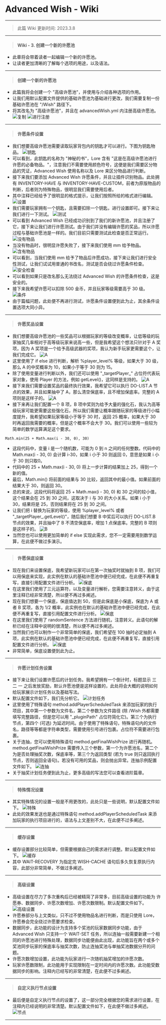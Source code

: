 # Advanced Wish - Wiki
---
> 此篇 Wiki 更新时间: 2023.3.8
---
> #### Wiki - 3. 创建一个新的许愿池
- 此章将会带着读者一起编辑一个新的许愿池。
- 让读者更加清晰的了解每个选项的用途，以及语法。
---
> #### 创建一个新的许愿池
- 此篇我将会创建一个 "高级许愿池"，并使用与介绍各种选项的作用。
- 让我们用默认配置文件提供的基础许愿池为基础进行更改，我们需要复制一份基础许愿池在 "/Wish" 路径下。
- 将其改名为 "高级许愿池"，并且在 advancedWish.yml 内注册高级许愿池。
![复制](https://foruda.gitee.com/images/1678190393623329034/a4fe2ad2_11889415.png "Screenshot 2023-03-07 195931.png")
![进行注册](https://foruda.gitee.com/images/1678190438649764149/fafa22e9_11889415.png "Screenshot 2023-03-07 200030.png")
---
> #### 许愿条件设置
- 我们想要高级许愿池需要读取玩家背包内的钥匙才可以进行。下图为钥匙物品。
![钥匙](https://foruda.gitee.com/images/1678190702340796377/05168508_11889415.png "Screenshot 2023-03-07 200457.png")
- 可以看到，此钥匙的名称为 "神秘的书"，Lore 含有 "这是在高级许愿池进行许愿的必备物品。"，注意我们不需要使用颜色符号，这便是我们需要区分物品的凭证，Advanced Wish 使用名称以及 Lore 来区分物品进行判断。
- 接下来我们要添加 Advanced Wish 许愿条件，并且让插件识别物品。此处拥有 INVENTORY-HAVE 与 INVENTORY-HAVE-CUSTOM，前者为原版物品的判断，后者则为特殊物品，很明显我们需要使用后者。
- 其中注释已经给予了很明显的格式提示，让我们按照所给的格式进行编辑。
![设置](https://foruda.gitee.com/images/1678190890765542130/c86a96ee_11889415.png "Screenshot 2023-03-07 200804.png")
- 我们需要玩家拥有一个钥匙，且需要扣除一个钥匙，进行设置即可。接下来让我们进行一下测试。
![测试](https://foruda.gitee.com/images/1678190963772821615/a95748c6_11889415.png "Screenshot 2023-03-07 200915.png")
- 可以看到 Advanced Wish 已经成功识别到了我们的新许愿池，并且注册了它，接下来让我们进行许愿测试。由于我们并没有编辑许愿的奖品，所以许愿过程与基础许愿池是一样的。我们目前只需要测试此检查是否正常运行。
![没有物品](https://foruda.gitee.com/images/1678191122686746203/2da319c7_11889415.png "Screenshot 2023-03-07 201132.png")
- 当没有物品时，很明显许愿失败了，接下来我们使用 mm 给予物品。
![含有物品](https://foruda.gitee.com/images/1678191151383449454/c34b7731_11889415.png "Screenshot 2023-03-07 201151.png")
- 可以看到，当我们使用 mm 给予了物品后许愿成功，接下来让我们进行安全性测试，让我们试试用普通的书改名，测试是否会绕过许愿条件检查。
![安全检查](https://foruda.gitee.com/images/1678191283695959957/5f5541f8_11889415.png "Screenshot 2023-03-07 201433.png")
- 可以看到如果只是改名那么无法绕过 Advanced Wish 的许愿条件检查，这是安全的。
- 接下来我希望许愿可以扣除 500 金币，并且玩家等级需要高于 30 级。
![条件](https://foruda.gitee.com/images/1678191493276142655/0ad2e209_11889415.png "Screenshot 2023-03-07 201806.png")
- 由于篇幅问题，此处便不再进行测试，许愿条件设置便到此为止，其余条件设置选项大同小异。
---
> #### 许愿奖品设置
- 我们想要高级许愿池的一些奖品可以根据玩家的等级改变概率，让低等级的玩家抽奖几率相对于高等级玩家来说高一些，但是我希望这个想法只针对于 A 奖项，因为 A 奖项是一个给予高级武器的奖项，我认为新手玩家更需要这个，让我们完成它。
![A](https://foruda.gitee.com/images/1678192746231190065/1d98b766_11889415.png "Screenshot 2023-03-07 203846.png")
- 这里使用了 if else 进行判断，解析 %player_level% 等级，如果大于 30 级，那么 A 的中奖概率为 10，如果小于等于 30 则为 15。
- 除了使用变量进行判断以外，我们还可以使用 "\_targetPlayer_" 占位符代表玩家对象，使用 Player 的方法，例如 getLevel()，这同样是支持的。
![A](https://foruda.gitee.com/images/1678192768868586056/31a647de_11889415.png "Screenshot 2023-03-07 203829.png")
- 接下来我们需要设置奖品的最终执行效果，我希望它可以执行 DO-LIST.A 节点的效果，并且如果抽中了 A，那么清空保底率，且不增加保底率。完整的 A 项则是这样子的。
![A](https://foruda.gitee.com/images/1678192787429801692/d3196913_11889415.png "Screenshot 2023-03-07 203822.png")
- 接下来再让我们配置一个 B 项，B 项中奖则为给予大量的强化石，我认为高等级玩家可能更需要这些强化石，所以我们需要让概率跟随玩家的等级进行小幅度提升，我希望如果玩家等级小于等于 30 时，返回 25 概率，如果大于 30 时再返回我需要的概率，但是这个概率不会大于 30。我们可以使用一些较为简单的数学运算满足这个要求。

```
Math.min(25 + Math.max(i - 30, 0), 30)
```
- 这段代码中，变量 i 是一个随机数，可能为 0 到 n 之间的任何整数。代码中的 Math.max(i - 30, 0) 会计算 i-30，如果 i 小于 30 则返回 0，意思是如果 i 小于 30 则只取0。
- 代码中的 25 + Math.max(i - 30, 0) 将上一步计算的结果加上 25，得到一个新的值。
- 最后，Math.min() 将前面的结果与 30 比较，返回其中的最小值。如果前面的结果大于 30，则返回 30。
- 总的来说，这段代码将返回 25 + Math.max(i - 30, 0) 和 30 之间的较小值，这个结果会在 25 到 30 之间，这取决于 i 与 30 的大小关系。如果 i 小于 30，结果将是 25，否则结果将在 25 到 30 之间。
- 让我们把 i 替换为玩家的等级，使用 %player_level% 或者 "\_targetPlayer_.getLevel()"，随后我们想要 B 中奖后可以执行 DO-LIST.B 节点的效果，并且抽中了 B 不清空保底率，增加 1 点保底率。完整的 B 项则是这样子的。
![B](https://foruda.gitee.com/images/1678194177930478709/8703891e_11889415.png "Screenshot 2023-03-07 210235.png")
- 当然您也可以使用更加简单的 if else 实现此需求，您不一定需要用到数学运算，在此便不做过多演示。
---
> #### 许愿保底设置
- 现在我们来设置保底，我希望新玩家可以在第一次抽奖时就抽到 B 项，我们可以用保底来实现，此实例在默认的基础许愿池中便已经完成，在此便不再重复写，直接引用配置文件进行分析。
![保底](https://foruda.gitee.com/images/1678194445530231231/a4aa5344_11889415.png "Screenshot 2023-03-07 210717.png")
- 在这里我们使用了三元运算符，以及变量进行解析，您需要注意转义，由于这里注释已经非常清楚，所以便不再过多阐述。
- 现在我们想要一个保底，保底值达到 50，但是此保底是小保底，保底为 A 或者 B 奖项，各为 1/2 概率，此实例也在默认的基础许愿池中便已经完成，在此便不再重复写，直接引用配置文件进行分析。
![保底](https://foruda.gitee.com/images/1678194666441561971/5dc84d61_11889415.png "Screenshot 2023-03-07 211040.png")
- 在这里我们使用了 randomSentence 方法进行随机，注意转义。此语句的解析已经在注释中说明的很清楚，所以便不再过多阐述。
- 当然我们也可以制作一个非常简单的保底，我们希望在 100 抽时必定抽到 A 项，此实例在默认的基础许愿池中便已经完成，在此便不再重复写，直接引用配置文件进行分析。
![保底](https://foruda.gitee.com/images/1678254238289854988/160fefd5_11889415.png "Screenshot 2023-03-08 134352.png")
- 非常简单，保底设置便到此为止。
---
> #### 许愿计划任务设置
- 接下来让我们设置许愿后的计划任务。我希望拥有一个倒计时，标题显示 三 二 一 之后发放奖励，默认许愿池便是这样设置的，此处将会大概的说明如何给玩家展示计划任务以及基础写法。
- 默认配置文件如下，我们先分析它。
![计划任务](https://foruda.gitee.com/images/1678254592574318978/121ff622_11889415.png "Screenshot 2023-03-08 134512.png")
- 这里使用了特殊语句 method.addPlayerScheduledTask 来添加玩家的执行项目，其中第一个参数为文件名，第二个参数为文件路径 (除 /Wish 外都需要填写完整路径，但是您可以用 "_pluginPath" 占位符简化它)。第三个为执行节点，第四个 (可选) 为延迟时间。由于使用了特殊语句，特殊语句内的文件名，路径等等都是字符串类型，需要使用引号进行包裹。占位符不需要进行包裹。
- 关于连抽，您可以使用特殊语句 method.getFinalWishPrize 进行再随机。method.getFinalWishPrize 需要传入三个参数，第一个为许愿池名，第二个为是否处理抽奖次数，保底率等，第三个为返回类型 (若为 true 则只返回执行节点，否则返回全语句)。若没有可用的奖品，则会抛出异常。连抽示例配置文件如下。
![连抽](https://foruda.gitee.com/images/1678257953155452188/8379ff1b_11889415.png "Screenshot 2023-03-08 144536.png")
- 关于抽奖计划任务便到此为止，更多高级的写法您可以查看进阶篇章。
---
> #### 特殊情况设置
- 其实特殊情况的设置一般是不用更改的，此处只是一些说明，默认配置文件如下。
![特殊](https://foruda.gitee.com/images/1678258165299601576/371c1a09_11889415.png "Screenshot 2023-03-08 144920.png")
- 此处的效果发送也是通过特殊语句 method.addPlayerScheduledTask 来添加玩家的执行项目进行的，语法与上文差别不大，在此便不过多阐述。
---
> #### 缓存设置
- 缓存设置部分比较简单，但需要根据自己的需求进行调整。默认配置文件如下。
![缓存](https://foruda.gitee.com/images/1678259101584964990/a12954bc_11889415.png "Screenshot 2023-03-08 145104.png")
- 其中 WAIT-RECOVERY 为指定完 WISH-CACHE 语句后多久恢复原执行内容，此部分非常简单，不做过多阐述。
---
> #### 高级设置
- 高级设置在尽力了多次重构后已经被精简了非常多，目前高级设置的功能为 许愿券、数据同步、许愿次数增加、许愿次数限制。默认配置文件如下。
![高级设置](https://foruda.gitee.com/images/1678259492363377915/27068c1c_11889415.png "HQP8XU(4DHIK((L__JNRO}M.png")
- 许愿券部分与上文类似，只不过不使用物品名进行判断，而是只使用 Lore，许愿券会完全绕过许愿要求检查。
- 数据同步，此功能的设计为支持多个奖池的玩家数据同步功能，由于 Advanced Wish 只支持一个 WAIT-SET 任务，所以连抽一般需要新建一个相同的许愿池进行特殊处理，数据同步功能便由此出现，此功能旨在两个或多个奖池同步玩家的保底率与抽奖次数，防止连抽奖池与单抽奖池数据分开的问题。
- 许愿次数增加设置，此功能为玩家进行一次随机抽奖增加的许愿次数。
- 玩家许愿数限制，此功能用于实现限制在一定时间内的许愿次数。此功能受数据同步的影响。注释内已经写的非常清楚，在此便不过多阐述。
---
> #### 自定义执行节点设置
- 最后便是自定义执行节点的设置了，这一部分完全根据您的需求进行设置，在注释内已经说明的非常清楚。默认配置文件如下，在此便不做过多阐述。
![节点](https://foruda.gitee.com/images/1678259826973868321/ac9b9b95_11889415.png "Z9I3LC[K0@3YMM~Z_(Y1]G7.png")
---